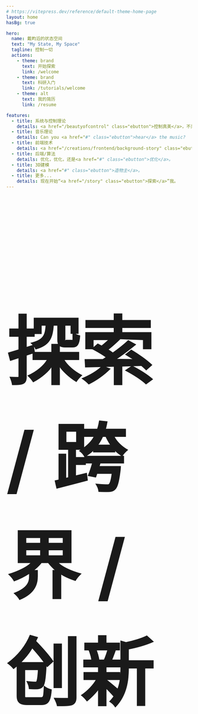 ```yaml
---
# https://vitepress.dev/reference/default-theme-home-page
layout: home
hasBg: true

hero:
  name: 戴畇滔的状态空间
  text: "My State, My Space"
  tagline: 控制一切
  actions:
    - theme: brand
      text: 开始探索
      link: /welcome
    - theme: brand
      text: 科研入门
      link: /tutorials/welcome
    - theme: alt
      text: 我的简历
      link: /resume

features:
  - title: 系统与控制理论
    details: <a href="/beautyofcontrol" class="ebutton">控制真美</a>，不是吗。
  - title: 音乐理论
    details: Can you <a href="#" class="ebutton">hear</a> the music?
  - title: 前端技术
    details: <a href="/creations/frontend/background-story" class="ebutton">现代互联网</a>的伟大基础。
  - title: 后端/算法
    details: 优化，优化，还是<a href="#" class="ebutton">优化</a>。
  - title: 3D建模
    details: <a href="#" class="ebutton">造物主</a>。
  - title: 更多...
    details: 现在开始“<a href="/story" class="ebutton">探索</a>”我。
---
```

<VPHero/>  

<h1 class="slogan2" style="font-size:5vh;">探索 / 跨界 / 创新</h1>